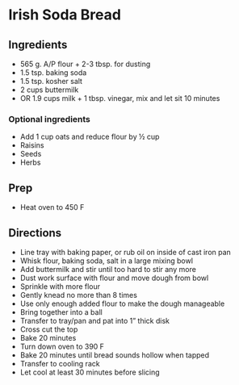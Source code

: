 # Irish Soda Bread

## Ingredients

- 565 g. A/P flour + 2-3 tbsp. for dusting
- 1.5 tsp. baking soda
- 1.5 tsp. kosher salt
- 2 cups buttermilk
- OR 1.9 cups milk + 1 tbsp. vinegar, mix and let sit 10 minutes

### Optional ingredients

- Add 1 cup oats and reduce flour by ½ cup
- Raisins
- Seeds
- Herbs

## Prep

- Heat oven to 450 F

## Directions

- Line tray with baking paper, or rub oil on inside of cast iron pan
- Whisk flour, baking soda, salt in a large mixing bowl
- Add buttermilk and stir until too hard to stir any more
- Dust work surface with flour and move dough from bowl
- Sprinkle with more flour
- Gently knead no more than 8 times
- Use only enough added flour to make the dough manageable
- Bring together into a ball
- Transfer to tray/pan and pat into 1” thick disk
- Cross cut the top
- Bake 20 minutes
- Turn down oven to 390 F
- Bake 20 minutes until bread sounds hollow when tapped
- Transfer to cooling rack
- Let cool at least 30 minutes before slicing
